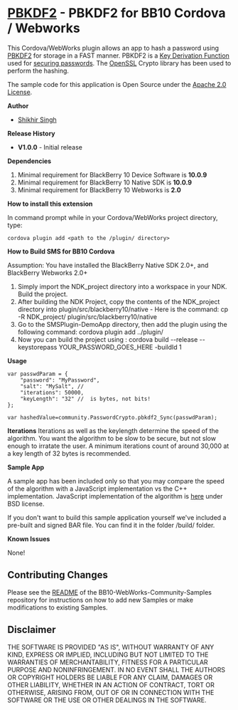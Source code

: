 # [PBKDF2](http://en.wikipedia.org/wiki/PBKDF2) - PBKDF2 for BB10 Cordova / Webworks

This Cordova/WebWorks plugin allows an app to hash a password using [PBKDF2](http://en.wikipedia.org/wiki/PBKDF2) for storage in a 
FAST manner. PBKDF2 is a [Key Derivation Function](http://en.wikipedia.org/wiki/Key_derivation_function) used for [securing passwords](https://crackstation.net/hashing-security.htm). 
The [OpenSSL](http://www.openssl.org/) Crypto library has been used to perform the hashing. 

The sample code for this application is Open Source under the [Apache 2.0 License](http://www.apache.org/licenses/LICENSE-2.0.html).


**Author** 

* [Shikhir Singh](http://code.shikhir.com/)


**Release History**

* **V1.0.0** - Initial release

**Dependencies**

1. Minimal requirement for BlackBerry 10 Device Software is **10.0.9**
2. Minimal requirement for BlackBerry 10 Native SDK is **10.0.9**
3. Minimal requirement for BlackBerry 10 Webworks is **2.0**


**How to install this extension**

In command prompt while in your Cordova/WebWorks project directory, type: 
```
cordova plugin add <path to the /plugin/ directory>
```

**How to Build SMS for BB10 Cordova**

Assumption: You have installed the BlackBerry Native SDK 2.0+, and BlackBerry Webworks 2.0+

1. Simply import the NDK_project directory into a workspace in your NDK. Build the project. 
2. After building the NDK Project, copy the contents of the NDK_project directory into plugin/src/blackberry10/native - Here is the command: cp -R NDK_project/ plugin/src/blackberry10/native 
3. Go to the SMSPlugin-DemoApp directory, then add the plugin using the following command: cordova plugin add ../plugin/
4. Now you can build the project using : cordova build --release --keystorepass YOUR_PASSWORD_GOES_HERE -buildId 1 

**Usage**

```
var passwdParam = {
	"password": "MyPassword",  
	"salt": "MySalt", // 
	"iterations": 50000, 
	"keyLength": "32" //  is bytes, not bits!
};
						
var hashedValue=community.PasswordCrypto.pbkdf2_Sync(passwdParam); 
```
**Iterations**
Iterations as well as the keylength determine the speed of the algorithm. You want the algorithm to be slow to be secure, but not slow
enough to irratate the user. A minimum iterations count of around 30,000 at a key length of 32 bytes is recommended. 

 
**Sample App**

A sample app has been included only so that you may compare the speed of the algorithm with a JavaScript implementation vs the C++ implementation. JavaScript implementation of the algorithm is [here](http://anandam.name/pbkdf2/) under BSD license. 

If you don't want to build this sample application yourself we've included a pre-built and signed BAR file. 
You can find it in the folder /build/ folder. 


**Known Issues**

None! 


## Contributing Changes

Please see the [README](https://github.com/blackberry/BB10-WebWorks-Community-Samples) of the BB10-WebWorks-Community-Samples repository for instructions on how to add new Samples or make modifications to existing Samples.



## Disclaimer

THE SOFTWARE IS PROVIDED "AS IS", WITHOUT WARRANTY OF ANY KIND, EXPRESS OR IMPLIED, INCLUDING 
BUT NOT LIMITED TO THE WARRANTIES OF MERCHANTABILITY, FITNESS FOR A PARTICULAR PURPOSE 
AND NONINFRINGEMENT. IN NO EVENT SHALL THE AUTHORS OR COPYRIGHT HOLDERS BE LIABLE FOR 
ANY CLAIM, DAMAGES OR OTHER LIABILITY, WHETHER IN AN ACTION OF CONTRACT, TORT OR 
OTHERWISE, ARISING FROM, OUT OF OR IN CONNECTION WITH THE SOFTWARE OR THE USE OR 
OTHER DEALINGS IN THE SOFTWARE.